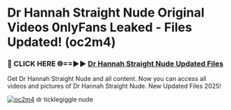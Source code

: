 # Dr Hannah Straight Nude Original Videos 0nlyFans Leaked - Files Updated! (oc2m4)

<h3>🔴 CLICK HERE 🌐==►► <a href="https://tinyurl.com/yrmya6cz" rel="nofollow">Dr Hannah Straight Nude Updated Files</a></h3>

Get Dr Hannah Straight Nude and all content. Now you can access all videos and pictures of Dr Hannah Straight Nude. New Updated Files 2025!

[![oc2m4](https://i.imgur.com/FMdXYCs.gif)](https://tinyurl.com/yrmya6cz)
dr ticklegiggle nude